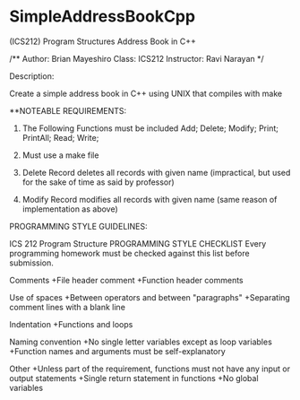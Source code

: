# SimpleAddressBookCpp
(ICS212) Program Structures Address Book in C++

/**
Author: Brian Mayeshiro
Class: ICS212
Instructor: Ravi Narayan
*/

Description:

Create a simple address book in C++ using UNIX that compiles with make

**NOTEABLE REQUIREMENTS:

1. The Following Functions must be included
  Add;
  Delete;
  Modify;
  Print;
  PrintAll;
  Read;
  Write;

2. Must use a make file
3. Delete Record deletes all records with given name (impractical, but used for the sake of time as said by professor)
4. Modify Record modifies all records with given name (same reason of implementation as above)

PROGRAMMING STYLE GUIDELINES:

ICS 212 Program Structure
PROGRAMMING STYLE CHECKLIST
Every programming homework must be checked against this list before submission.

Comments
+File header comment
+Function header comments

Use of spaces
+Between operators and between "paragraphs"
+Separating comment lines with a blank line

Indentation
+Functions and loops

Naming convention
+No single letter variables except as loop variables
+Function names and arguments must be self-explanatory

Other
+Unless part of the requirement, functions must not have any input or output statements
+Single return statement in functions
+No global variables

